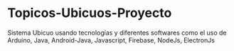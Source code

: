 # Topicos-Ubicuos-Proyecto
Sistema Ubicuo usando tecnologías y diferentes softwares como el uso de Arduino, Java, Android-Java, Javascript, Firebase, NodeJs, ElectronJs

